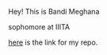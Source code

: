 Hey! This is Bandi Meghana

sophomore at IIITA 

[here](https://github.com/bandimeghana/go_git-) is the link for my repo.
